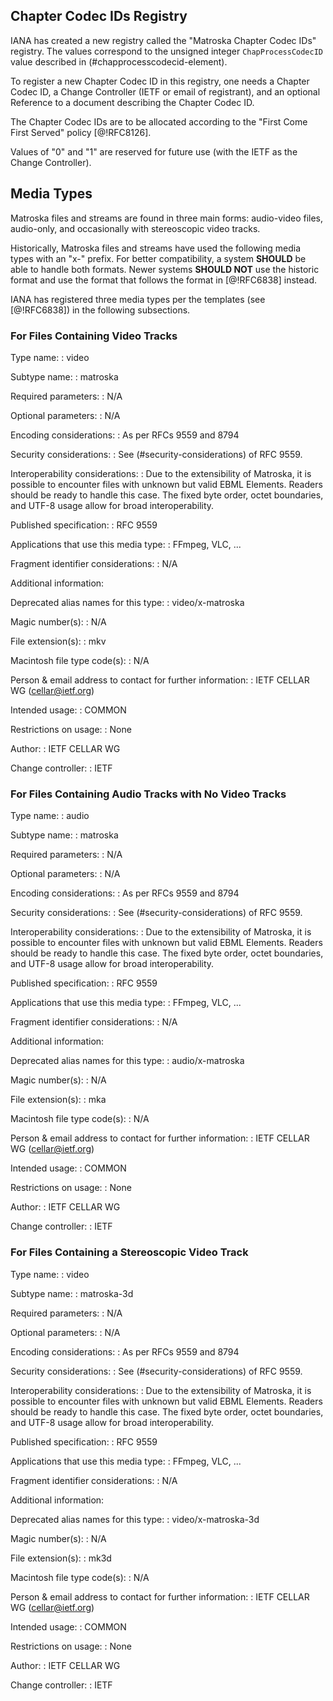 


## Chapter Codec IDs Registry

IANA has created a new registry called the "Matroska Chapter Codec IDs" registry.
The values correspond to the unsigned integer `ChapProcessCodecID` value described in (#chapprocesscodecid-element).

To register a new Chapter Codec ID in this registry, one needs
a Chapter Codec ID,
a Change Controller (IETF or email of registrant), and
an optional Reference to a document describing the Chapter Codec ID.

The Chapter Codec IDs are to be allocated according to the "First Come First Served" policy [@!RFC8126].

Values of "0" and "1" are reserved for future use (with the IETF as the Change Controller).

## Media Types

Matroska files and streams are found in three main forms: audio-video files, audio-only, and occasionally with stereoscopic video tracks.

Historically, Matroska files and streams have used the following media types with an "x-" prefix.
For better compatibility, a system **SHOULD** be able to handle both formats.
Newer systems **SHOULD NOT** use the historic format and use the format that follows the format in [@!RFC6838] instead.

IANA has registered three media types per the templates (see [@!RFC6838]) in the following subsections.

### For Files Containing Video Tracks

Type name:
: video

Subtype name:
: matroska

Required parameters:
: N/A

Optional parameters:
: N/A

Encoding considerations:
: As per RFCs 9559 and 8794

Security considerations:
: See (#security-considerations) of RFC 9559.

Interoperability considerations:
: Due to the extensibility of Matroska, it is possible to encounter files with unknown but valid EBML Elements. Readers should be ready to handle this case. The fixed byte order, octet boundaries, and UTF-8 usage allow for broad interoperability.

Published specification:
: RFC 9559

Applications that use this media type:
: FFmpeg, VLC, ...

Fragment identifier considerations:
: N/A

Additional information:

  Deprecated alias names for this type:
: video/x-matroska

  Magic number(s):
: N/A

  File extension(s):
: mkv

  Macintosh file type code(s):
: N/A

Person & email address to contact for further information:
: IETF CELLAR WG (cellar@ietf.org)

Intended usage:
: COMMON

Restrictions on usage:
: None

Author:
: IETF CELLAR WG

Change controller:
: IETF

### For Files Containing Audio Tracks with No Video Tracks

Type name:
: audio

Subtype name:
: matroska

Required parameters:
: N/A

Optional parameters:
: N/A

Encoding considerations:
: As per RFCs 9559 and 8794

Security considerations:
: See (#security-considerations) of RFC 9559.

Interoperability considerations:
: Due to the extensibility of Matroska, it is possible to encounter files with unknown but valid EBML Elements. Readers should be ready to handle this case. The fixed byte order, octet boundaries, and UTF-8 usage allow for broad interoperability.

Published specification:
: RFC 9559

Applications that use this media type:
: FFmpeg, VLC, ...

Fragment identifier considerations:
: N/A

Additional information:

  Deprecated alias names for this type:
: audio/x-matroska

  Magic number(s):
: N/A

  File extension(s):
: mka

  Macintosh file type code(s):
: N/A

Person & email address to contact for further information:
: IETF CELLAR WG (cellar@ietf.org)

Intended usage:
: COMMON

Restrictions on usage:
: None

Author:
: IETF CELLAR WG

Change controller:
: IETF


### For Files Containing a Stereoscopic Video Track

Type name:
: video

Subtype name:
: matroska-3d

Required parameters:
: N/A

Optional parameters:
: N/A

Encoding considerations:
: As per RFCs 9559 and 8794

Security considerations:
: See (#security-considerations) of RFC 9559.

Interoperability considerations:
: Due to the extensibility of Matroska, it is possible to encounter files with unknown but valid EBML Elements. Readers should be ready to handle this case. The fixed byte order, octet boundaries, and UTF-8 usage allow for broad interoperability.

Published specification:
: RFC 9559

Applications that use this media type:
: FFmpeg, VLC, ...

Fragment identifier considerations:
: N/A

Additional information:

  Deprecated alias names for this type:
: video/x-matroska-3d

  Magic number(s):
: N/A

  File extension(s):
: mk3d

  Macintosh file type code(s):
: N/A

Person & email address to contact for further information:
: IETF CELLAR WG (cellar@ietf.org)

Intended usage:
: COMMON

Restrictions on usage:
: None

Author:
: IETF CELLAR WG

Change controller:
: IETF

